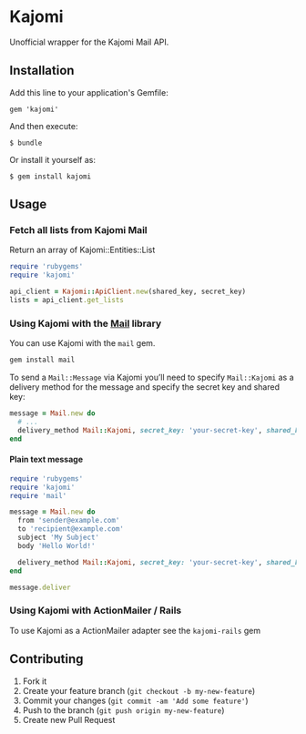 # Kajomi

Unofficial wrapper for the Kajomi Mail API.

## Installation

Add this line to your application's Gemfile:

    gem 'kajomi'

And then execute:

    $ bundle

Or install it yourself as:

    $ gem install kajomi

## Usage

### Fetch all lists from Kajomi Mail

Return an array of Kajomi::Entities::List

``` ruby
require 'rubygems'
require 'kajomi'

api_client = Kajomi::ApiClient.new(shared_key, secret_key)
lists = api_client.get_lists
```

### Using Kajomi with the [Mail](http://rubygems.org/gems/mail) library

You can use Kajomi with the `mail` gem.

``` bash
gem install mail
```

To send a `Mail::Message` via Kajomi you’ll need to specify `Mail::Kajomi` as a delivery method for the message and specify the secret key and shared key:

``` ruby
message = Mail.new do
  # ...
  delivery_method Mail::Kajomi, secret_key: 'your-secret-key', shared_key: 'your-shared-key'
end
```

#### Plain text message

``` ruby
require 'rubygems'
require 'kajomi'
require 'mail'

message = Mail.new do
  from 'sender@example.com'
  to 'recipient@example.com'
  subject 'My Subject'
  body 'Hello World!'

  delivery_method Mail::Kajomi, secret_key: 'your-secret-key', shared_key: 'your-shared-key'
end

message.deliver
```

### Using Kajomi with ActionMailer / Rails

To use Kajomi as a ActionMailer adapter see the `kajomi-rails` gem

## Contributing

1. Fork it
2. Create your feature branch (`git checkout -b my-new-feature`)
3. Commit your changes (`git commit -am 'Add some feature'`)
4. Push to the branch (`git push origin my-new-feature`)
5. Create new Pull Request

